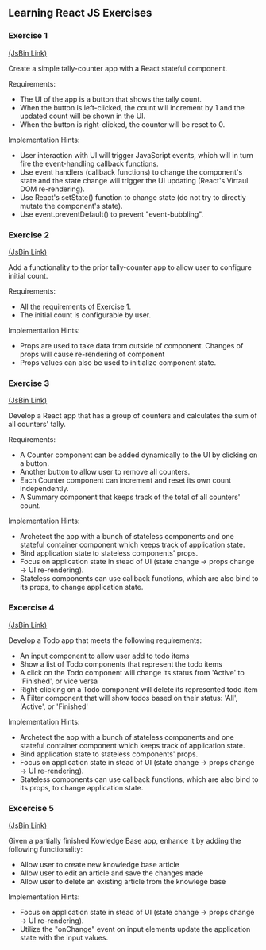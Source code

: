 ## Learning React JS Exercises


### Exercise 1 
<a href="http://jsbin.com/cigebonuhi/edit?html,js,output" target="_blank">(JsBin Link)</a>

Create a simple tally-counter app with a React stateful component.

Requirements:
- The UI of the app is a button that shows the tally count.
- When the button is left-clicked, the count will increment by 1 and the updated count will be shown in the UI.
- When the button is right-clicked, the counter will be reset to 0.

Implementation Hints:
- User interaction with UI will trigger JavaScript events, which will in turn fire the event-handling callback functions.
- Use event handlers (callback functions) to change the component's state and the state change will trigger the UI updating (React's Virtaul DOM re-rendering).
- Use React's setState() function to change state (do not try to directly mutate the component's state).
- Use event.preventDefault() to prevent "event-bubbling".


### Exercise 2 
<a href="http://jsbin.com/zujefulipe/edit?html,js,output" target="_blank">(JsBin Link)</a>

Add a functionality to the prior tally-counter app to allow user to configure initial count.

Requirements:
- All the requirements of Exercise 1.
- The initial count is configurable by user.

Implementation Hints:
- Props are used to take data from outside of component. Changes of props will cause re-rendering of component
- Props values can also be used to initialize component state.


### Exercise 3 
<a href="http://jsbin.com/qiqogabusu/edit?html,js,output" target="_blank">(JsBin Link)</a>

Develop a React app that has a group of counters and calculates the sum of all counters' tally.

Requirements:
- A Counter component can be added dynamically to the UI by clicking on a button.
- Another button to allow user to remove all counters.
- Each Counter component can increment and reset its own count independently.
- A Summary component that keeps track of the total of all counters' count.

Implementation Hints:
- Archetect the app with a bunch of stateless components and one stateful container component which keeps track of application state.
- Bind application state to stateless components' props.
- Focus on application state in stead of UI (state change -> props change -> UI re-rendering).
- Stateless components can use callback functions, which are also bind to its props, to change application state.

### Excercise 4
<a href="http://jsbin.com/saxiwunefi/edit?html,js,output" target="_blank">(JsBin Link)</a>

Develop a Todo app that meets the following requirements:
- An input component to allow user add to todo items
- Show a list of Todo components that represent the todo items
- A click on the Todo component will change its status from 'Active' to 'Finished', or vice versa
- Right-clicking on a Todo component will delete its represented todo item
- A Filter component that will show todos based on their status: 'All', 'Active', or 'Finished'

Implementation Hints:
- Archetect the app with a bunch of stateless components and one stateful container component which keeps track of application state.
- Bind application state to stateless components' props.
- Focus on application state in stead of UI (state change -> props change -> UI re-rendering).
- Stateless components can use callback functions, which are also bind to its props, to change application state.

### Excercise 5
<a href="http://jsbin.com/mukofidiha/edit?html,js,output" target="_blank">(JsBin Link)</a>

Given a partially finished Kowledge Base app, enhance it by adding the following functionality:
- Allow user to create new knowledge base article
- Allow user to edit an article and save the changes made
- Allow user to delete an existing article from the knowlege base

Implementation Hints:
- Focus on application state in stead of UI (state change -> props change -> UI re-rendering).
- Utilize the "onChange" event on input elements update the application state with the input values.

